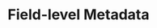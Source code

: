 ---
# -------------------------- #
#        CONTENT TYPE        #
# -------------------------- #

type: "connect"
content-type: "api-sub-structure"
key: "field-level-metadata-object"


# -------------------------- #
#        OBJECT INFO         #
# -------------------------- #

title: "Field-level Metadata"
description: |
  {% include misc/data-files.html %}
  {{ api.data-structures.metadata.field-level.description | flatify }}

  Refer to the [Field selection and compatibility rules guide]({{ link.connect.guides.field-selection-compatibility-rules | prepend: site.baseurl }}) for info about selection and compatibility rules.


# -------------------------- #
#      OBJECT ATTRIBUTES     #
# -------------------------- #

object-attributes:
  - name: "inclusion"
    type: "string"
    description: |
      Indicates when a field will be included. Possible values are:

      - `automatic` - The field is included all the time, regardless of `selected-by-default` and `selected` values
      - `available` - The field is available for selection. The field will be included if `selected-by-default` or `selected` is `true`.
      - `unsupported` - The field is unsupported and will not be included, regardless of `selected-by-default` and `selected` values

      If a field is `unsupported`, the `unsupported-description` attribute may provide additonal information.
    modifiable: false
    applies-to: "all"
    value: |
      automatic

  - name: "selected"
    type: "boolean"
    description: |
      Indicates whether a field should be included in a stream's field selection list. This value will be present only if the [stream containing the field]({{ api.data-structures.metadata.stream-level.section }}) is selected (`selected: true`).

      - `null` - The value has not been set
      - `true` - The field is selected
      - `false` - The field is not selected
    modifiable: true
    applies-to: "all"
    value: |
      true

  - name: "selected-by-default"
    type: "boolean"
    description: |
      Indicates if a field will be selected by default. Possible values are:

      - `null` - The value has not been set
      - `true` - The field is selected by default and is included regardless of the `selected` value
      - `false` - The field is not selected by default. The field will be included if the `selected` value is `true`.
    modifiable: false
    applies-to: ""
    value: |
      true

  - name: "sql-datatype"
    type: "string"
    description: |
      **For database sources only.** The data type of a column from a database.
    modifiable: false
    applies-to: "db2, mysql, oracle, postgres"
    value: |
      text

  - name: "fieldExclusions"
    type: "array"
    description: |
      A list of arrays, each array containing an array of strings that correspond to fields that are incompatible when the current field is selected.

      For example: If the metadata for a `DeviceOS` field contains a `fieldExclusion` of `["properties":"ImpressionLostToBidPercent"]`, then the `DeviceOS` and `ImpressionLostToBidPercent` fields cannot be selected together in the stream.

      Refer to the example tabs below for an example of this property.
    modifiable: false
    value: |
      "fieldExclusions": [
        [
          "properties",
          "BidMatchType"
        ],
        [
          "properties",
          "DeviceOS"
        ],
        [
          "properties",
          "TopVsOther"
        ]
      ]

  - name: "unsupported-description"
    type: "string"
    description: |
      The reason a field is unsupported (`inclusion: unsupported`). **Note**: This is not available for all sources.
    modifiable: false
    applies-to: "salesforce"
    value: |
      this field is unsupported by the Bulk API.

examples:
  - type: "Database source"
    code: |
      {
        "metadata": {
          "sql-datatype": "double precision",
          "selected-by-default": true,
          "inclusion": "available"
        }

  - type: "SaaS source"
    code: |
      {
        "metadata": {
          "selected": false,
          "inclusion": "available"
        }

  - type: "Field exclusions"
    code: |
      {{ site.data.connect.code-examples.field-metadata.field-exclusion }}

  - type: "Unsupported field"
    code: |
      {{ site.data.connect.code-examples.field-metadata.unsupported-field }}
---